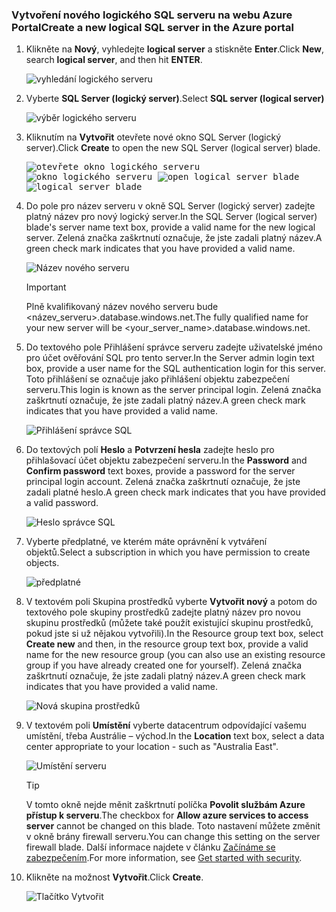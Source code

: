 ### <a name="create-a-new-logical-sql-server-in-the-azure-portal"></a><span data-ttu-id="6f500-101">Vytvoření nového logického SQL serveru na webu Azure Portal</span><span class="sxs-lookup"><span data-stu-id="6f500-101">Create a new logical SQL server in the Azure portal</span></span>

1. <span data-ttu-id="6f500-102">Klikněte na **Nový**, vyhledejte **logical server** a stiskněte **Enter**.</span><span class="sxs-lookup"><span data-stu-id="6f500-102">Click **New**, search **logical server**, and then hit **ENTER**.</span></span>

    ![vyhledání logického serveru](./media/sql-data-warehouse-create-logical-server/search-logical-server.png)
2. <span data-ttu-id="6f500-104">Vyberte **SQL Server (logický server)**.</span><span class="sxs-lookup"><span data-stu-id="6f500-104">Select **SQL server (logical server)**</span></span> 

    ![výběr logického serveru](./media/sql-data-warehouse-create-logical-server/select-logical-server.png)
  
3. <span data-ttu-id="6f500-106">Kliknutím na **Vytvořit** otevřete nové okno SQL Server (logický server).</span><span class="sxs-lookup"><span data-stu-id="6f500-106">Click **Create** to open the new SQL Server (logical server) blade.</span></span>

   <span data-ttu-id="6f500-107"><kbd>![otevřete okno logického serveru](./media/sql-data-warehouse-create-logical-server/open-logical-server-blade.png) </kbd> <kbd> ![okno logického serveru](./media/sql-data-warehouse-create-logical-server/logical-server-blade.png)</kbd></span><span class="sxs-lookup"><span data-stu-id="6f500-107"><kbd> ![open logical server blade](./media/sql-data-warehouse-create-logical-server/open-logical-server-blade.png) </kbd> <kbd>![logical server blade](./media/sql-data-warehouse-create-logical-server/logical-server-blade.png) </kbd></span></span>
  
3. <span data-ttu-id="6f500-108">Do pole pro název serveru v okně SQL Server (logický server) zadejte platný název pro nový logický server.</span><span class="sxs-lookup"><span data-stu-id="6f500-108">In the SQL Server (logical server) blade's server name text box, provide a valid name for the new logical server.</span></span> <span data-ttu-id="6f500-109">Zelená značka zaškrtnutí označuje, že jste zadali platný název.</span><span class="sxs-lookup"><span data-stu-id="6f500-109">A green check mark indicates that you have provided a valid name.</span></span>
    
    ![Název nového serveru](./media/sql-data-warehouse-create-logical-server/new-name-logical-server.png)

    > [!IMPORTANT]
    > <span data-ttu-id="6f500-111">Plně kvalifikovaný název nového serveru bude <název_serveru>.database.windows.net.</span><span class="sxs-lookup"><span data-stu-id="6f500-111">The fully qualified name for your new server will be <your_server_name>.database.windows.net.</span></span>
    >
    
4. <span data-ttu-id="6f500-112">Do textového pole Přihlášení správce serveru zadejte uživatelské jméno pro 	účet ověřování SQL pro tento server.</span><span class="sxs-lookup"><span data-stu-id="6f500-112">In the Server admin login text box, provide a user name for the SQL authentication login for this server.</span></span> <span data-ttu-id="6f500-113">Toto přihlášení se označuje jako přihlášení objektu zabezpečení serveru.</span><span class="sxs-lookup"><span data-stu-id="6f500-113">This login is known as the server principal login.</span></span> <span data-ttu-id="6f500-114">Zelená značka zaškrtnutí označuje, že jste zadali platný název.</span><span class="sxs-lookup"><span data-stu-id="6f500-114">A green check mark indicates that you have provided a valid name.</span></span>
    
    ![Přihlášení správce SQL](./media/sql-data-warehouse-create-logical-server/sql-admin-login.png)
5. <span data-ttu-id="6f500-116">Do textových polí **Heslo** a **Potvrzení hesla** zadejte heslo pro přihlašovací účet objektu zabezpečení serveru.</span><span class="sxs-lookup"><span data-stu-id="6f500-116">In the **Password** and **Confirm password** text boxes, provide a password for the server principal login account.</span></span> <span data-ttu-id="6f500-117">Zelená značka zaškrtnutí označuje, že jste zadali platné heslo.</span><span class="sxs-lookup"><span data-stu-id="6f500-117">A green check mark indicates that you have provided a valid password.</span></span>
    
    ![Heslo správce SQL](./media/sql-data-warehouse-create-logical-server/sql-admin-password.png)
6. <span data-ttu-id="6f500-119">Vyberte předplatné, ve kterém máte oprávnění k vytváření objektů.</span><span class="sxs-lookup"><span data-stu-id="6f500-119">Select a subscription in which you have permission to create objects.</span></span>

    ![předplatné](./media/sql-data-warehouse-create-logical-server/subscription.png)
7. <span data-ttu-id="6f500-121">V textovém poli Skupina prostředků vyberte **Vytvořit nový** a potom do textového pole skupiny prostředků zadejte platný název pro novou skupinu prostředků (můžete také použít existující skupinu prostředků, pokud jste si už nějakou vytvořili).</span><span class="sxs-lookup"><span data-stu-id="6f500-121">In the Resource group text box, select **Create new** and then, in the resource group text box, provide a valid name for the new resource group (you can also use an existing resource group if you have already created one for yourself).</span></span> <span data-ttu-id="6f500-122">Zelená značka zaškrtnutí označuje, že jste zadali platný název.</span><span class="sxs-lookup"><span data-stu-id="6f500-122">A green check mark indicates that you have provided a valid name.</span></span>

    ![Nová skupina prostředků](./media/sql-data-warehouse-create-logical-server/new-resource-group.png)

8. <span data-ttu-id="6f500-124">V textovém poli **Umístění** vyberte datacentrum odpovídající vašemu umístění, třeba Austrálie – východ.</span><span class="sxs-lookup"><span data-stu-id="6f500-124">In the **Location** text box, select a data center appropriate to your location - such as "Australia East".</span></span>
    
    ![Umístění serveru](./media/sql-data-warehouse-create-logical-server/server-location.png)
    
    > [!TIP]
    > <span data-ttu-id="6f500-126">V tomto okně nejde měnit zaškrtnutí políčka **Povolit službám Azure přístup k serveru**.</span><span class="sxs-lookup"><span data-stu-id="6f500-126">The checkbox for **Allow azure services to access server** cannot be changed on this blade.</span></span> <span data-ttu-id="6f500-127">Toto nastavení můžete změnit v okně brány firewall serveru.</span><span class="sxs-lookup"><span data-stu-id="6f500-127">You can change this setting on the server firewall blade.</span></span> <span data-ttu-id="6f500-128">Další informace najdete v článku [Začínáme se zabezpečením](../articles/sql-database/sql-database-manage-servers-portal.md).</span><span class="sxs-lookup"><span data-stu-id="6f500-128">For more information, see [Get started with security](../articles/sql-database/sql-database-manage-servers-portal.md).</span></span>
    >
    
9. <span data-ttu-id="6f500-129">Klikněte na možnost **Vytvořit**.</span><span class="sxs-lookup"><span data-stu-id="6f500-129">Click **Create**.</span></span>

    ![Tlačítko Vytvořit](./media/sql-data-warehouse-create-logical-server/create.png)

